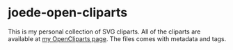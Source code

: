 # joede-open-cliparts

This is my personal collection of SVG cliparts. All of the cliparts are available at
[my OpenCliparts page](https://openclipart.org/user-detail/joede). The files comes
with metadata and tags.
